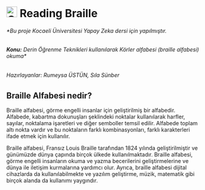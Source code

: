 # <img src="https://github.com/fluidicon.png" width="28" height="28" alt="GitHub icon"/> Reading Braille
###### *Bu proje Kocaeli Üniversitesi Yapay Zeka dersi için yapılmıştır.  
###### **Konu:** Derin Öğrenme Teknikleri kullanılarak Körler alfabesi (braille alfabesi) okuma* 

###### Hazırlayanlar: *Rumeysa ÜSTÜN*, *Sıla Sünber*
## Braille Alfabesi nedir?

Braille alfabesi, görme engelli insanlar için geliştirilmiş bir alfabedir. Alfabede, kabartma dokunuşları şeklindeki noktalar kullanılarak harfler, sayılar, noktalama işaretleri ve diğer semboller temsil edilir. Alfabede toplam altı nokta vardır ve bu noktaların farklı kombinasyonları, farklı karakterleri ifade etmek için kullanılır.

Braille alfabesi, Fransız Louis Braille tarafından 1824 yılında geliştirilmiştir ve günümüzde dünya çapında birçok ülkede kullanılmaktadır. Braille alfabesi, görme engelli insanların okuma ve yazma becerilerini geliştirmelerine ve dünya ile iletişim kurmalarına yardımcı olur. Ayrıca, braille alfabesi dijital cihazlarda da kullanılabilmekte ve yazılım geliştirme, müzik, matematik gibi birçok alanda da kullanımı yaygındır.


